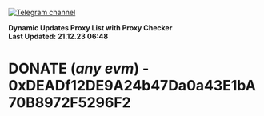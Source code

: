 [![Telegram channel](https://img.shields.io/endpoint?url=https://runkit.io/damiankrawczyk/telegram-badge/branches/master?url=https://t.me/n4z4v0d)](https://t.me/n4z4v0d) 

**Dynamic Updates Proxy List with Proxy Checker**  
**Last Updated: 21.12.23 06:48**

# DONATE (_any evm_) - 0xDEADf12DE9A24b47Da0a43E1bA70B8972F5296F2

